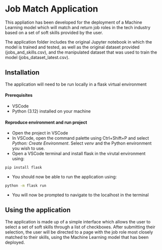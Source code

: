 # Job Match Application

This appliation has been developed for the deployment of a Machine Learning model which will match and return job roles in the tech industry based on a set of soft skills provided by the user.

The application folder includes the original Jupyter notebook in which the model is trained and tested, as well as the original dataset provided (jobs_and_skills.csv), and the manipulated dataset that was used to train the model (jobs_dataset_latest.csv). 

## Installation
The application will need to be run locally in a flask virtual environment

#### Prerequisites
- VSCode
- Python (3.12) installed on your machine

#### Reproduce environment and run project
- Open the project in VSCode
- In VSCode, open the command palette using Ctrl+Shift+P and select *Python: Create Environment*. Select *venv* and the Python environment you wish to use.
- Open a VSCode terminal and install flask in the virutal environment using:
```bash
pip install flask
```
- You should now be able to run the application using:
```bash
python -m flask run
```
- You will now be prompted to navigate to the localhost in the terminal

## Using the application
The application is made up of a simple interface which allows the user to select a set of soft skills through a list of checkboxes. After submitting their selection, the user will be directed to a page with the job role most closely matched to their skills, using the Machine Learning model that has been deployed.